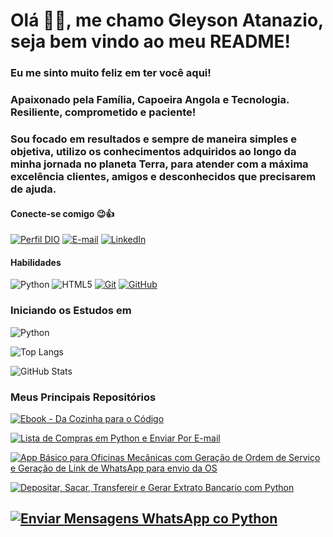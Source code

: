 # Olá 👋🏿, me chamo Gleyson Atanazio, seja bem vindo ao meu README!

### Eu  me sinto muito feliz em ter você aqui! 

### Apaixonado pela Família, Capoeira Angola e Tecnologia. Resiliente, comprometido e paciente!

### Sou focado em resultados e sempre de maneira simples e objetiva, utilizo os conhecimentos adquiridos ao longo da minha jornada no planeta Terra, para atender com a máxima excelência clientes, amigos e desconhecidos que precisarem de ajuda. 

#### Conecte-se comigo 😉👍
[![Perfil DIO](https://img.shields.io/badge/-Meu%20Perfil%20na%20DIO-30A3DC?style=for-the-badge)](https://web.dio.me/users/gleysonasilva/)
[![E-mail](https://img.shields.io/badge/-Email-000?style=for-the-badge&logo=microsoft-outlook&logoColor=E94D5F)](mailto:gleysonasilva@gmail.com)
[![LinkedIn](https://img.shields.io/badge/-LinkedIn-000?style=for-the-badge&logo=linkedin&logoColor=30A3DC)](https://www.linkedin.com/in/gleysonatanazio/)


#### Habilidades
![Python](https://img.shields.io/badge/Python-000?style=for-the-badge&logo=python)
![HTML5](https://img.shields.io/badge/HTML-000?style=for-the-badge&logo=html5&logoColor=30A3DC)
[![Git](https://img.shields.io/badge/Git-000?style=for-the-badge&logo=git&logoColor=E94D5F)](https://git-scm.com/doc) 
[![GitHub](https://img.shields.io/badge/GitHub-000?style=for-the-badge&logo=github&logoColor=30A3DC)](https://docs.github.com/)

### Iniciando os Estudos em

![Python](https://img.shields.io/badge/Python-000?style=for-the-badge&logo=python)

![Top Langs](https://github-readme-stats-git-masterrstaa-rickstaa.vercel.app/api/top-langs/?username=atnzpe&layout=compact&bg_color=000&border_color=fff703&title_color=fff703&text_color=FFF)

![GitHub Stats](https://github-readme-stats.vercel.app/api?username=atnzpe&layout=compact&bg_color=000&border_color=fff703&title_color=fff703&text_color=FFF)

### Meus Principais Repositórios

[![Ebook - Da Cozinha para o Código ](https://github-readme-stats.vercel.app/api/pin/?username=atnzpe&repo=ebook-da-cozinha-para-o-codigo&bg_color=000F&border_color=F6C81D&show_icons=true&icon_color=ffffff&title_color=296330&text_color=B21F1F)](https://github.com/atnzpe/ebook-da-cozinha-para-o-codigo)

[![Lista de Compras em Python e Enviar Por E-mail](https://github-readme-stats.vercel.app/api/pin/?username=atnzpe&repo=lista_de_compras&bg_color=000&border_color=fff703&show_icons=true&icon_color=30A3DC&title_color=fff703&text_color=FFF)](https://github.com/atnzpe/lista_de_compras)

[![App Básico para Oficinas Mecânicas com Geração de Ordem de Serviço e Geração de Link de WhatsApp para envio da OS](https://github-readme-stats.vercel.app/api/pin/?username=atnzpe&repo=bug-free-giggles&bg_color=000&border_color=fff703&show_icons=true&icon_color=30A3DC&title_color=fff703&text_color=FFF)](https://github.com/atnzpe/bug-free-giggle)

[![Depositar, Sacar, Transfereir e Gerar Extrato Bancario com Python](https://github-readme-stats.vercel.app/api/pin/?username=atnzpe&repo=bank_system_python&bg_color=000&border_color=fff703&show_icons=true&icon_color=30A3DC&title_color=fff703&text_color=FFF)](https://github.com/atnzpe/bank_system_python/)

[![Enviar Mensagens WhatsApp co Python](https://github-readme-stats.vercel.app/api/pin/?username=atnzpe&repo=friendly-memory&bg_color=000&border_color=fff703&show_icons=true&icon_color=30A3DC&title_color=fff703&text_color=FFF)](https://github.com/atnzpe/friendly-memory)
---





